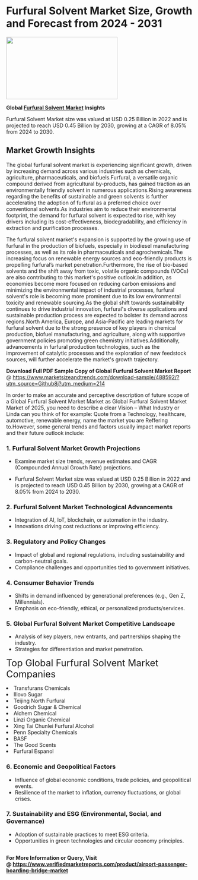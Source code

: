 <H1>Furfural Solvent Market Size, Growth and Forecast from 2024 - 2031</H1><img class="aligncenter size-medium wp-image-584254" src="https://thirdeyenews.in/wp-content/uploads/2024/09/Global-Market-Research-300x168.jpeg" alt="" width="300" height="168" /><p><strong>Global&nbsp;<a href="https://www.marketsizeandtrends.com/download-sample/488592/?utm_source=Github8j?utm_medium=214">Furfural Solvent Market</a> Insights</strong></p><p>Furfural Solvent Market size was valued at USD 0.25 Billion in 2022 and is projected to reach USD 0.45 Billion by 2030, growing at a CAGR of 8.05% from 2024 to 2030.</p><p><h2>Market Growth Insights</h2> <p>The global furfural solvent market is experiencing significant growth, driven by increasing demand across various industries such as chemicals, agriculture, pharmaceuticals, and biofuels.Furfural, a versatile organic compound derived from agricultural by-products, has gained traction as an environmentally friendly solvent in numerous applications.Rising awareness regarding the benefits of sustainable and green solvents is further accelerating the adoption of furfural as a preferred choice over conventional solvents.As industries aim to reduce their environmental footprint, the demand for furfural solvent is expected to rise, with key drivers including its cost-effectiveness, biodegradability, and efficiency in extraction and purification processes.</p> <p></p> <p>The furfural solvent market's expansion is supported by the growing use of furfural in the production of biofuels, especially in biodiesel manufacturing processes, as well as its role in pharmaceuticals and agrochemicals.The increasing focus on renewable energy sources and eco-friendly products is propelling furfural’s market penetration.Furthermore, the rise of bio-based solvents and the shift away from toxic, volatile organic compounds (VOCs) are also contributing to this market's positive outlook.In addition, as economies become more focused on reducing carbon emissions and minimizing the environmental impact of industrial processes, furfural solvent's role is becoming more prominent due to its low environmental toxicity and renewable sourcing.As the global shift towards sustainability continues to drive industrial innovation, furfural's diverse applications and sustainable production process are expected to bolster its demand across regions.North America, Europe, and Asia-Pacific are leading markets for furfural solvent due to the strong presence of key players in chemical production, biofuel manufacturing, and agriculture, along with supportive government policies promoting green chemistry initiatives.Additionally, advancements in furfural production technologies, such as the improvement of catalytic processes and the exploration of new feedstock sources, will further accelerate the market's growth trajectory.</p> <p></p><p><span class=""><strong>Download Full PDF Sample Copy of Global Furfural Solvent Market Report</strong> @ <a href="https://www.marketsizeandtrends.com/download-sample/488592/?utm_source=Github8j?utm_medium=214" target="_blank">https://www.marketsizeandtrends.com/download-sample/488592/?utm_source=Github8j?utm_medium=214</a></span></p><p>In order to make an accurate and perceptive description of future scope of a Global&nbsp;Furfural Solvent Market Market as Global&nbsp;Furfural Solvent Market Market of 2025, you need to describe a clear Vision &ndash; What Industry or Linda can you think of for example: Quote from a Technology, healthcare, automotive, renewable energy, name the market you are Reffering to.However, some general trends and factors usually impact market reports and their future outlook include:</p><h3>1.&nbsp;<strong>Furfural Solvent Market Growth Projections</strong></h3><ul><li>Examine market size trends, revenue estimates and CAGR (Compounded Annual Growth Rate) projections.</li><li><p>Furfural Solvent Market size was valued at USD 0.25 Billion in 2022 and is projected to reach USD 0.45 Billion by 2030, growing at a CAGR of 8.05% from 2024 to 2030.</p></li></ul><h3>2.&nbsp;<strong>Furfural Solvent Market Technological Advancements</strong></h3><ul><li>Integration of AI, IoT, blockchain, or automation in the industry.</li><li>Innovations driving cost reductions or improving efficiency.</li></ul><h3>3.&nbsp;<strong>Regulatory and Policy Changes</strong></h3><ul><li>Impact of global and regional regulations, including sustainability and carbon-neutral goals.</li><li>Compliance challenges and opportunities tied to government initiatives.</li></ul><h3>4.&nbsp;<strong>Consumer Behavior Trends</strong></h3><ul><li>Shifts in demand influenced by generational preferences (e.g., Gen Z, Millennials).</li><li>Emphasis on eco-friendly, ethical, or personalized products/services.</li></ul><h3>5.&nbsp;<strong>Global Furfural Solvent Market Competitive Landscape</strong></h3><ul><li>Analysis of key players, new entrants, and partnerships shaping the industry.</li><li>Strategies for differentiation and market penetration.</li></ul><p data-pm-slice="1 1 []"><span style="color: inherit; font-family: inherit; font-size: 25px;">Top Global Furfural Solvent Market Companies</span></p><div class="" data-test-id=""><p><li>Transfurans Chemicals</li><li> Illovo Sugar</li><li> Teijing North Furfural</li><li> Goodrich Sugar & Chemical</li><li> Alchem Chemical</li><li> Linzi Organic Chemical</li><li> Xing Tai Chunlei Furfural Alcohol</li><li> Penn Specialty Chemicals</li><li> BASF</li><li> The Good Scents</li><li> Furfural Espanol</li></p></div><h3>6.&nbsp;<strong>Economic and Geopolitical Factors</strong></h3><ul><li>Influence of global economic conditions, trade policies, and geopolitical events.</li><li>Resilience of the market to inflation, currency fluctuations, or global crises.</li></ul><h3>7.&nbsp;<strong>Sustainability and ESG (Environmental, Social, and Governance)</strong></h3><ul><li>Adoption of sustainable practices to meet ESG criteria.</li><li>Opportunities in green technologies and circular economy principles.</li></ul><h2><strong style="font-size: 14px;">For More Information or Query, Visit @&nbsp;</strong><a style="background-color: #ffffff; font-size: 14px;" href="https://www.marketsizeandtrends.com/report/furfural-solvent-market/" target="_blank">https://www.verifiedmarketreports.com/product/airport-passenger-boarding-bridge-market</a></h2>
